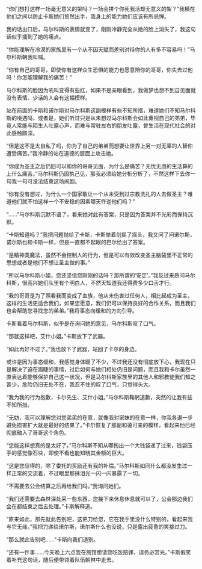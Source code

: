 “你们想打这样一场毫无意义的架吗？一场会拼个你死我活却无意义的架？”我横在他们之间以防止卡斯她们贸然出手，我身上的能力她们应该有所忌惮。

我的话出口后，马尔科斯的表情就变了，刚刚冷静完全从她的脸上消失了，我这句话似乎捅到了她的痛点。

“你能理解在冷漠的家族里有一个从不因天赋而差别对待你的人有多不容易吗！”马尔科斯朝我叫喊。

“你有自己的哥哥，即使你有这样众生恐惧的能力也愿意陪你的哥哥，你失去过他吗！你怎能理解我的痛苦！”

马尔科斯的脸因为吼叫变得有些红，如果不是亲眼看到，我做梦也想不到自见面就没有表情、少话的人会有这幅模样。

站在前面的卡斯和诺尔斯对马尔科斯这副模样有些不知所措，难道她们不知马尔科斯的境遇吗，或者是，她们听过只是从未想过马尔科斯会如此重视自己的弟弟，毕竟人常能与陌生人吐露心声，而难与常驻左右的朋友吐露，曾生活在现代社会的对此感触颇深。

“但是这不是太自私了吗，你为了自己的弟弟而想要让世界上另一对无辜的人替你遭受痛苦。”我冷静的站在道德的层面上攻击她。

“你成为圣主之后仍旧可以和你的哥哥见面，为什么是痛苦？无忧无虑的生活算的上什么痛苦。”马尔科斯仍固执己见，那我必须给她分析分析了，不然这样下去你一句我一句可没法结束这场闹剧。

“你有没有想过，为什么一个国家敢让一个从未受到过宗教洗礼的人去做圣主？难道他们就不怕这样一个不安稳的因素哪天忤逆他们吗？”

“……”马尔科斯沉默不语了，看来她对此有答案，只是因为答案并不光彩而保持沉默。

“卡斯知道吗？”我把问题抛给了卡斯，卡斯举着剑摇了摇头，我又问了问诺尔斯，诺尔斯也和卡斯一样，但是一直都不起眼的巴尔给出了答案。

“是精神类魔法，虽然不会控制人的行为，但是可以有效改变圣主脑袋里不正常的思想或者是他们不想让圣主做的事。”

“所以马尔科斯小姐，您还坚信您刚刚的话吗？那所谓的‘安定’。”我反过来质问马尔科斯，很高兴她们队里有个明白人，不然天知道我还得费多少口舌才行。

“我的哥哥是为了照看我而变成了血族，他从未伤害过任何人，相比起成为圣主，这样的生活更适合我们，如果您愿意，我们仍可以保持良好的合作关系，而且我们也会帮助您寻找您的弟弟。”我将事态向缓和的方向引导。

卡斯看着马尔科斯，似乎是在询问她的意见，马尔科斯叹了口气。

“那就这样吧，艾什小姐。”卡斯放下了武器。

“如此再好不过了。”我也放下了武器，站回了卡尔的身边。

或许是因为事态缓和，我感觉身体暖了不少，不过我还没有彻底放下心，我现在只是解决了迫在眉睫的事情，过后如何与她们相处仍旧是问题，而且我和卡尔虽然一直表达着能够保护自己这一状况，但是马尔科斯家族里的其他人和邪教徒我们知之甚少，危险仍旧无处不在，我忍不住的叹了口气，只觉得头大。

“我为我的行为抱歉，卡尔先生、艾什小姐。”马尔科斯鞠躬道歉，突然的让我有些不知所措。

“无妨，我可以理解您对您弟弟的在意，就像我对家妹的在意一样，你我各退一步避免损害扩大就是最好的结果了。”卡尔恢复了那副和蔼可亲的模样，看起来他已经彻底融入了哥哥这个角色。

“您能这样想真的是太好了。”马尔科斯不知从哪掏出一个大钱袋递了过来，钱袋压手的感觉像石块，即使不看也能知晓其金额的巨大。

“这是您应得的，除了委托的奖励还有我的补偿。”马尔科斯如同什么都没发生过一样正常的交流着，不过眼里那抹泪光一闪一闪暴露了一切。

“不需要去公会结算之后再给我们吗。”我询问她们。

“我们还需要去森林深处采一些东西，您接下来休息休息就可以了，公会那边我们会在都结束之后去处理。”卡斯解释道。

“原来如此，那先就此告别吧，这把刀给您，它在我手里没什么特别的，看起来我与它无缘。”我把刀递给诺尔斯，诺尔斯什么也没说，只是露出疲惫的笑接过刀。

“那么就此告别吧……”卡斯向我们道别。

“还有一件事……今天晚上六点我在旅馆想请您吃饭赔罪，请务必赏光。”卡斯假笑着补充这句话，随后便带领着队伍朝林中走去。


